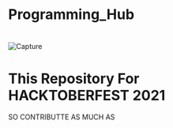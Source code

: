 #                                                         Programming_Hub
#
![Capture](https://user-images.githubusercontent.com/68477862/135731019-5a0a3d99-1a6f-4cc6-ad08-ca57efce80d5.PNG)
 
 # This Repository For HACKTOBERFEST 2021
 SO CONTRIBUTTE AS MUCH AS
